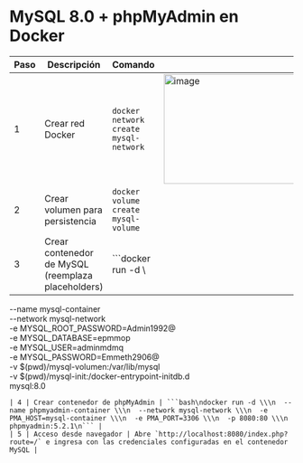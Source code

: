 # MySQL 8.0 + phpMyAdmin en Docker

| Paso | Descripción | Comando |Resultado |
|------|-------------|---------|---------|
| 1 | Crear red Docker | ```docker network create mysql-network``` |<img width="886" height="194" alt="image" src="https://github.com/user-attachments/assets/ad87f830-8578-4a33-8998-7c051ba28854" />|
| 2 | Crear volumen para persistencia | ```docker volume create mysql-volume``` |
| 3 | Crear contenedor de MySQL (reemplaza placeholders) | ```docker run -d \
 --name mysql-container \
 --network mysql-network \
 -e MYSQL_ROOT_PASSWORD=Admin1992@ \
 -e MYSQL_DATABASE=epmmop \
 -e MYSQL_USER=adminmdmq \
 -e MYSQL_PASSWORD=Emmeth2906@ \
 -v $(pwd)/mysql-volumen:/var/lib/mysql \
 -v $(pwd)/mysql-init:/docker-entrypoint-initdb.d \
 	 mysql:8.0
``` |
| 4 | Crear contenedor de phpMyAdmin | ```bash\ndocker run -d \\\n  --name phpmyadmin-container \\\n  --network mysql-network \\\n  -e PMA_HOST=mysql-container \\\n  -e PMA_PORT=3306 \\\n  -p 8080:80 \\\n  phpmyadmin:5.2.1\n``` |
| 5 | Acceso desde navegador | Abre `http://localhost:8080/index.php?route=/` e ingresa con las credenciales configuradas en el contenedor MySQL |
